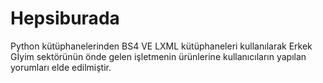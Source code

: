 # Hepsiburada


Python kütüphanelerinden BS4 VE LXML kütüphaneleri kullanılarak Erkek Gİyim sektörünün önde gelen işletmenin ürünlerine kullanıcıların yapılan yorumları elde edilmiştir.
